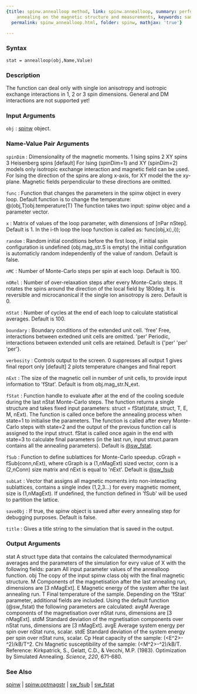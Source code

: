 ```yaml
---
{title: spinw.annealloop method, link: spinw.annealloop, summary: performs simulated
    annealing on the magnetic structure and measurements, keywords: sample, sidebar: sw_sidebar,
  permalink: spinw_annealloop.html, folder: spinw, mathjax: 'true'}

---
```


### Syntax

`stat = annealloop(obj,Name,Value)`

### Description

The function can deal only with single ion anisotropy and isotropic
exchange interactions in 1, 2 or 3 spin dimensions. General and DM
interactions are not supported yet!
 

### Input Arguments

`obj`
: [spinw](spinw.html) object.

### Name-Value Pair Arguments

`spinDim`
: Dimensionality of the magnetic moments.
      1   Ising spins
      2   XY spins
      3   Heisenberg spins [default]
  For Ising (spinDim=1) and XY (spinDim=2) models only isotropic
  exchange interaction and magnetic field can be used. For Ising
  the direction of the spins are along x-axis, for XY model the
  the xy-plane. Magnetic fields perpendicular to these directions
  are omitted.

`func`
: Function that changes the parameters in the spinw object in every
  loop. Default function is to change the temperature:
      @(obj,T)obj.temperature(T)
  The function takes two input: spinw objec and a parameter vector.

`x`
: Matrix of values of the loop parameter, with dimensions of
  [nPar nStep]. Default is 1. In the i-th loop the loop function
  is called as:
      func(obj,x(:,i));

`random`
: Random initial conditions before the first loop, if initial
  spin configuration is undefined (obj.mag_str.S is empty) the
  initial configuration is automaticly random independently of
  the value of random. Default is false.

`nMC`
: Number of Monte-Carlo steps per spin at each loop. Default is
  100.

`nORel`
: Number of over-relaxation steps after every Monte-Carlo
  steps. It rotates the spins around the direction of the local
  field by 180deg. It is reversible and microcanonical if the
  single ion anisotropy is zero. Default is 0.

`nStat`
: Number of cycles at the end of each loop to calculate
  statistical averages. Default is 100.

`boundary`
: Boundary conditions of the extended unit cell.
      'free'  Free, interactions between extedned unit cells are
              omitted.
      'per'   Periodic, interactions between extended unit cells
              are retained.
  Default is {'per' 'per' 'per'}.

`verbosity`
: Controls output to the screen.
      0   suppresses all output
      1   gives final report only [default]
      2   plots temperature changes and final report

`nExt`
: The size of the magnetic cell in number of unit cells, to
  provide input information to 'fStat'. Default is from
  obj.mag_str.N_ext.

`fStat`
: Function handle to evaluate after at the end of the
  cooling scedule during the last nStat Monte-Carlo steps. The
  function returns a single structure and takes fixed input
  parameters:
      struct = fStat(state, struct, T, E, M, nExt).
  The function is called once before the annealing process when
  state=1 to initialise the parameters. The function is called
  after every Monte-Carlo steps with state=2 and the output of
  the previous function call is assigned to the input struct.
  fStat is called once again in the end with state=3 to calculate
  final parameters (in the last run, input struct.param contains
  all the annealing parameters).
  Default is <a href="matlab: doc sw_fstat">@sw_fstat</a>.

`fSub`
: Function to define sublattices for Monte-Carlo speedup.
  cGraph = fSub(conn,nExt), where cGraph is a (1,nMagExt) sized
  vector, conn is a (2,nConn) size matrix and nExt is equal to
  'nExt'. Default is <a href="matlab: doc sw_fsub">@sw_fsub</a>

`subLat`
: Vector that assigns all magnetic moments into non-interacting
  sublattices, contains a single index (1,2,3...) for every
  magnetic moment, size is (1,nMagExt). If undefined, the
  function defined in 'fSub' will be used to partition the
  lattice.

`saveObj`
: If true, the spinw object is saved after every annealing step for
  debugging purposes. Default is false.

`title`
: Gives a title string to the simulation that is saved in the
  output.

### Output Arguments

stat      A struct type data that contains the calculated thermodynamical
          averages and the parameters of the simulation for evry value of
          X with the following fields:
param     All input parameter values of the annealloop function.
obj       The copy of the input spinw class obj with the final magnetic
          structure.
M         Components of the magnetisation after the last annealing
          run, dimensions are [3 nMagExt].
E         Magnetic energy of the system after the last annealing run.
T         Final temperature of the sample.
Depending on the 'fStat' parameter, additional fields are included. Using
the default function (@sw_fstat) the following parameters are calculated:
avgM      Average components of the magnetisation over nStat runs,
          dimensions are [3 nMagExt].
stdM      Standard deviation of the mgnetisation components over
          nStat runs, dimensions are [3 nMagExt].
avgE      Average system energy per spin over nStat runs, scalar.
stdE      Standard deviation of the system energy per spin over
          nStat runs, scalar.
Cp        Heat capacity of the sample: (<E^2>-<E>^2)/kB/T^2.
Chi       Magnetic susceptibility of the sample: (<M^2>-<M>^2)/kB/T.
 Reference:
   Kirkpatrick, S., Gelatt, C.D., & Vecchi, M.P. (1983). Optimization by
   Simulated Annealing. _Science, 220_, 671-680.

### See Also

[spinw](spinw.html) \| [spinw.optmagstr](spinw_optmagstr.html) \| [sw_fsub](sw_fsub.html) \| [sw_fstat](sw_fstat.html)

